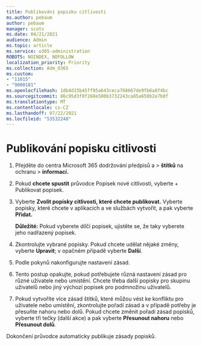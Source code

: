 ```yaml
---
title: Publikování popisku citlivosti
ms.author: pebaum
author: pebaum
manager: scotv
ms.date: 04/21/2021
audience: Admin
ms.topic: article
ms.service: o365-administration
ROBOTS: NOINDEX, NOFOLLOW
localization_priority: Priority
ms.collection: Adm_O365
ms.custom:
- "11015"
- "9000181"
ms.openlocfilehash: 1db4d15b45ff95a643ceca788667de9fb6a8f4bc
ms.sourcegitcommit: 86c95d3f0f268e500b3732243ca85a650b2e7b8f
ms.translationtype: MT
ms.contentlocale: cs-CZ
ms.lasthandoff: 07/22/2021
ms.locfileid: "53532248"
---
```

# <a name="how-to-publish-a-sensitivity-label"></a>Publikování popisku citlivosti

1. Přejděte do centra Microsoft 365 dodržování předpisů a > **štítků** na ochranu  >  **informací.**

1. Pokud **chcete spustit** průvodce Popisek nové citlivosti, vyberte + Publikovat popisek.

1. Vyberte **Zvolit popisky citlivosti, které chcete publikovat.** Vyberte popisky, které chcete v aplikacích a ve službách vytvořit, a pak vyberte **Přidat.**

    **Důležité:** Pokud vyberete dílčí popisek, ujistěte se, že taky vyberete jeho nadřazený popisek.

1. Zkontrolujte vybrané popisky. Pokud chcete udělat nějaké změny, vyberte **Upravit**; v opačném případě vyberte **Další**.

1. Podle pokynů nakonfigurujte nastavení zásad.

1. Tento postup opakujte, pokud potřebujete různá nastavení zásad pro různé uživatele nebo umístění. Chcete třeba další popisky pro skupinu uživatelů nebo jiný výchozí popisek pro podmnožinu uživatelů.

1. Pokud vytvoříte více zásad štítků, které můžou vést ke konfliktu pro uživatele nebo umístění, zkontrolujte pořadí zásad a v případě potřeby je přesuňte nahoru nebo dolů. Pokud chcete změnit pořadí zásad popisků, vyberte tři tečky (další akce) a pak vyberte **Přesunout nahoru** nebo **Přesunout dolů**.

Dokončení průvodce automaticky publikuje zásady popisků.